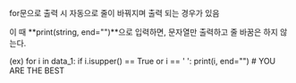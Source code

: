for문으로 출력 시 자동으로 줄이 바꿔지며 출력 되는 경우가 있음

이 때 **print(string, end="")**으로 입력하면, 문자열만 출력하고 줄 바꿈은 하지 않는다.

(ex)
for i in data_1:
    if i.isupper() == True or i == ' ':
        print(i, end="") # YOU ARE THE BEST